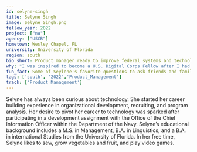 ```yaml
---
id: selyne-singh
title: Selyne Singh
image: Selyne Singh.png
fellow_year: 2022
project: ["na"]
agency: ["USCB"]
hometown: Wesley Chapel, FL
university: University of Florida
region: south
bio_short: Product manager ready to improve federal systems and technology.
why: "I was inspired to become a U.S. Digital Corps Fellow after I had the opportunity to perform a one-month developmental assignment with the Navy’s Chief Data Officer through the New Leader Program. That experience allowed me to see the benefits of using data for decision making, the value of data sharing, and how both are extremely underutilized. Being a part of the Digital Corps will enable me to be a part of the future workforce that changes the way we currently do work in the federal government."
fun_fact: Some of Seylene's favorite questions to ask friends and family come from UC Berkeley's "36 Questions for Increasing Closeness."
tags: ['south', '2022','Product_Management']
track: ['Product Management']
---
```


Selyne has always been curious about technology. She started her career building experience in organizational development, recruiting, and program analysis. Her desire to pivot her career to technology was sparked after participating in a development assignment with the Office of the Chief Information Officer within the Department of the Navy. Selyne’s educational background includes a M.S. in Management, B.A. in Linguistics, and a B.A. in international Studies from the University of Florida. In her free time, Selyne likes to sew, grow vegetables and fruit, and play video games. 